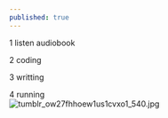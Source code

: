 ```yaml
---
published: true
---
```

1 listen audiobook   

2 coding             


3 writting           


4 running            
![tumblr_ow27fhhoew1us1cvxo1_540.jpg]({{site.baseurl}}/_posts/tumblr_ow27fhhoew1us1cvxo1_540.jpg)
